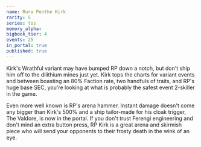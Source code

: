 ```yaml
---
name: Rura Penthe Kirk
rarity: 5
series: tos
memory_alpha:
bigbook_tier: 4
events: 25
in_portal: true
published: true
---
```


Kirk's Wrathful variant may have bumped RP down a notch, but don't ship him off to the dilithium mines just yet. Kirk tops the charts for variant events and between boasting an 80% Faction rate, two handfuls of traits, and RP's huge base SEC, you're looking at what is probably the safest event 2-skiller in the game. 

Even more well known is RP's arena hammer. Instant damage doesn't come any bigger than Kirk's 500% and a ship tailor-made for his cloak trigger, The Valdore, is now in the portal. If you don't trust Ferengi engineering and don't mind an extra button press, RP Kirk is a great arena and skirmish piece who will send your opponents to their frosty death in the wink of an eye.
